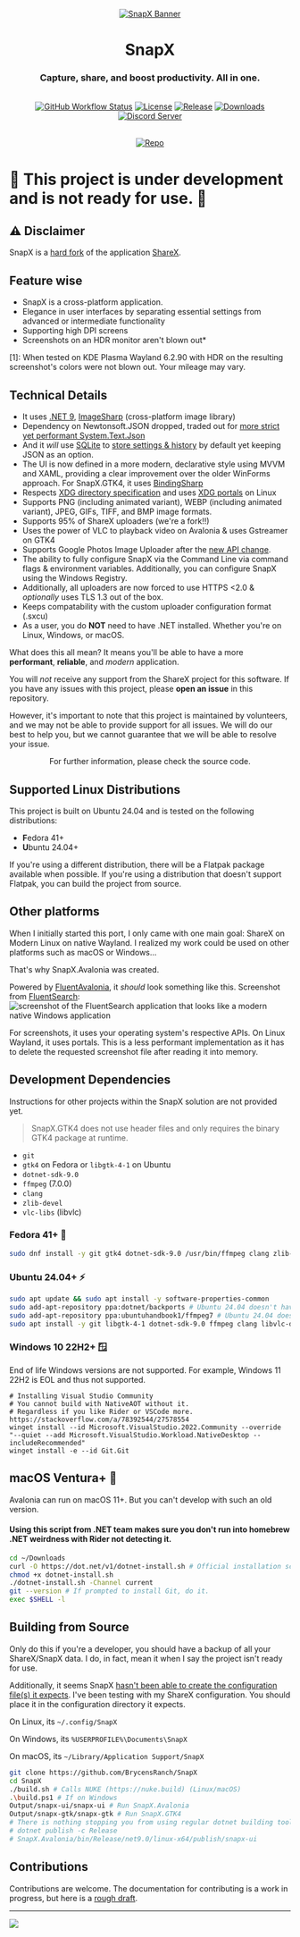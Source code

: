 <p align="center"><a href="https://github.com/BrycensRanch/SnapX/blob/351bd299dfec4fe20b630900319b61060b606eb3/.github/Logo"><img src="./Linux.png" alt="SnapX Banner"/></a></p>
<h1 align="center">SnapX</h1>
<h3 align="center">Capture, share, and boost productivity. All in one.</h3>
<br>
<div align="center">
  <a href="https://github.com/BrycensRanch/SnapX/actions/workflows/build.yml"><img src="https://img.shields.io/github/actions/workflow/status/BrycensRanch/SnapX/build.yml?branch=develop&label=Build&cacheSeconds=3600" alt="GitHub Workflow Status"/></a>
  <a href="./LICENSE.md"><img src="https://img.shields.io/github/license/BrycensRanch/SnapX?label=License&color=brightgreen&cacheSeconds=3600" alt="License"/></a>
  <a href="https://github.com/BrycensRanch/SnapX/releases/latest"><img src="https://img.shields.io/github/v/release/BrycensRanch/SnapX?label=Release&color=brightgreen&cacheSeconds=3600" alt="Release"/></a>
  <a href="https://github.com/BrycensRanch/SnapX/blob/351bd299dfec4fe20b630900319b61060b606eb3/.github/Logo"><img src="https://img.shields.io/github/downloads/BrycensRanch/SnapX/total?label=Downloads&cacheSeconds=3600" alt="Downloads"/></a>
  <a href="https://discord.gg/ys3ZCzttVQ"><img src="https://img.shields.io/discord/1267996919922430063?label=Discord&cacheSeconds=3600" alt="Discord Server"/></a>
</div>
<br>
<p align="center"><a href="https://github.com/BrycensRanch/SnapX"><img src="https://getsharex.com/img/ShareX_Screenshot.png" alt="Repo"/></a></p>

# :construction: This project is under development and is not ready for use. :construction:

## :warning: Disclaimer

SnapX is a [hard fork](https://producingoss.com/en/forks.html) of the application [ShareX](https://github.com/ShareX/ShareX).

## Feature wise

- SnapX is a cross-platform application.
- Elegance in user interfaces by separating essential settings from advanced or intermediate functionality
- Supporting high DPI screens
- Screenshots on an HDR monitor aren't blown out*

[1]: When tested on KDE Plasma Wayland 6.2.90 with HDR on the resulting screenshot's colors were not blown out. Your mileage may vary.

## Technical Details

- It uses [.NET 9](https://learn.microsoft.com/en-us/dotnet/core/whats-new/dotnet-9/overview), [ImageSharp](https://docs.sixlabors.com/articles/imagesharp/?tabs=tabid-1) (cross-platform image library)
- Dependency on Newtonsoft.JSON dropped, traded out for [more strict yet performant System.Text.Json](https://dev.to/samira_talebi_cca34ce28b8/newtonsoftjson-vs-systemtextjson-in-net-80-which-should-you-choose-26a3)
- And it *will* use [SQLite](https://www.sqlite.org/about.html) to [store settings & history](https://github.com/BrycensRanch/SnapX/issues/28) by default yet keeping JSON as an option.
- The UI is now defined in a more modern, declarative style using MVVM and XAML, providing a clear improvement over the older WinForms approach. For SnapX.GTK4, it uses [BindingSharp](https://github.com/BrycensRanch/BindingSharp)
- Respects [XDG directory specification](https://specifications.freedesktop.org/basedir-spec/latest/) and uses [XDG portals](https://flatpak.github.io/xdg-desktop-portal/) on Linux
- Supports PNG (including animated variant), WEBP (including animated variant), JPEG, GIFs, TIFF, and BMP image formats.
- Supports 95% of ShareX uploaders (we're a fork!!)
- Uses the power of VLC to playback video on Avalonia & uses Gstreamer on GTK4
- Supports Google Photos Image Uploader after the [new API change](https://developers.googleblog.com/en/google-photos-picker-api-launch-and-library-api-updates/).
- The ability to fully configure SnapX via the Command Line via command flags & environment variables. Additionally, you can configure SnapX using the Windows Registry.
- Additionally, all uploaders are now forced to use HTTPS <2.0 & *optionally* uses TLS 1.3 out of the box.
- Keeps compatability with the custom uploader configuration format (.sxcu)
- As a user, you do **NOT** need to have .NET installed. Whether you're on Linux, Windows, or macOS.

What does this all mean? It means you'll be able to have a more **performant**, **reliable**, and *modern* application.

You will *not* receive any support from the ShareX project for this software.
If you have any issues with this project, please **open an issue** in this repository.

However, it's important to note that this project is maintained by volunteers,
and we may not be able to provide support for all issues.
We will do our best to help you, but we cannot guarantee that we will be able to resolve your issue.

<p align="center"> For further information, please check the source code.</p>

## Supported Linux Distributions

This project is built on Ubuntu 24.04 and is tested on the following distributions:

- **F**edora 41+
- **U**buntu 24.04+

If you're using a different distribution, there will be a Flatpak package available when possible. If you're using a distribution that doesn't support Flatpak, you can build the project from source.

## Other platforms

When I initially started this port, I only came with one main goal: ShareX on Modern Linux on native Wayland.
I realized my work could be used on other platforms such as macOS or Windows...

That's why SnapX.Avalonia was created.

Powered by [FluentAvalonia](https://github.com/amwx/FluentAvalonia), it *should* look something like this.
Screenshot from [FluentSearch](https://github.com/adirh3/Fluent-Search): ![screenshot of the FluentSearch application that looks like a modern native Windows application](.github/image.png)

For screenshots, it uses your operating system's respective APIs. On Linux Wayland, it uses portals. This is a less performant implementation as it has to delete the requested screenshot file after reading it into memory.

## Development Dependencies

Instructions for other projects within the SnapX solution are not provided yet.

> SnapX.GTK4 does not use header files and only requires the binary GTK4 package at runtime.

- `git`
- `gtk4` on Fedora or `libgtk-4-1` on Ubuntu
- `dotnet-sdk-9.0`
- `ffmpeg` (7.0.0)
- `clang`
- `zlib-devel`
- `vlc-libs` (libvlc)
### Fedora 41+ 🌟

```bash
sudo dnf install -y git gtk4 dotnet-sdk-9.0 /usr/bin/ffmpeg clang zlib-devel @c-development @development-libs vlc-libs
```

### Ubuntu 24.04+ ⚡

```bash
sudo apt update && sudo apt install -y software-properties-common
sudo add-apt-repository ppa:dotnet/backports # Ubuntu 24.04 doesn't have .NET 9 packaged. Do not add this PPA on Ubuntu 24.10+
sudo add-apt-repository ppa:ubuntuhandbook1/ffmpeg7 # Ubuntu 24.04 doesn't have FFMPEG 7 packaged.
sudo apt install -y git libgtk-4-1 dotnet-sdk-9.0 ffmpeg clang libvlc-dev
```

### Windows 10 22H2+ 🪟

End of life Windows versions are not supported. For example, Windows 11 22H2 is EOL and thus not supported.

```shell
# Installing Visual Studio Community
# You cannot build with NativeAOT without it.
# Regardless if you like Rider or VSCode more. https://stackoverflow.com/a/78392544/27578554
winget install --id Microsoft.VisualStudio.2022.Community --override "--quiet --add Microsoft.VisualStudio.Workload.NativeDesktop --includeRecommended"
winget install -e --id Git.Git
```

## macOS Ventura+ 🍎

Avalonia can run on macOS 11+. But you can't develop with such an old version.

#### Using this script from .NET team makes sure you don't run into homebrew .NET weirdness with Rider not detecting it.

```zsh
cd ~/Downloads
curl -O https://dot.net/v1/dotnet-install.sh # Official installation script from .NET team
chmod +x dotnet-install.sh
./dotnet-install.sh -Channel current
git --version # If prompted to install Git, do it.
exec $SHELL -l
```

## Building from Source

Only do this if you're a developer, you should have a backup of all your ShareX/SnapX data.
I do, in fact, mean it when I say the project isn't ready for use.

Additionally, it seems SnapX [hasn't been able to create the configuration file(s) it expects](https://github.com/BrycensRanch/SnapX/issues/66).
I've been testing with my ShareX configuration. You should place it in the configuration directory it expects.

On Linux, its `~/.config/SnapX`

On Windows, its `%USERPROFILE%\Documents\SnapX`

On macOS, its `~/Library/Application Support/SnapX`

```bash
git clone https://github.com/BrycensRanch/SnapX
cd SnapX
./build.sh # Calls NUKE (https://nuke.build) (Linux/macOS)
.\build.ps1 # If on Windows
Output/snapx-ui/snapx-ui # Run SnapX.Avalonia
Output/snapx-gtk/snapx-gtk # Run SnapX.GTK4
# There is nothing stopping you from using regular dotnet building tools
# dotnet publish -c Release
# SnapX.Avalonia/bin/Release/net9.0/linux-x64/publish/snapx-ui
```

## Contributions

Contributions are welcome. The documentation for contributing is a work in progress, but here is a [rough draft](./.github/CONTRIBUTING.md).

---

![](https://media1.tenor.com/m/2x6aLHHOUGcAAAAC/programming-windows-forms.gif)
